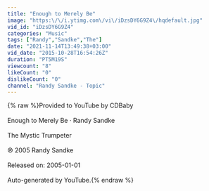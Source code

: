 ```yaml
---
title: "Enough to Merely Be"
image: "https:\/\/i.ytimg.com\/vi\/iDzsDY6G9Z4\/hqdefault.jpg"
vid_id: "iDzsDY6G9Z4"
categories: "Music"
tags: ["Randy","Sandke","The"]
date: "2021-11-14T13:49:38+03:00"
vid_date: "2015-10-28T16:54:26Z"
duration: "PT5M19S"
viewcount: "8"
likeCount: "0"
dislikeCount: "0"
channel: "Randy Sandke - Topic"
---
```

{% raw %}Provided to YouTube by CDBaby<br /><br />Enough to Merely Be · Randy Sandke<br /><br />The Mystic Trumpeter<br /><br />℗ 2005 Randy Sandke<br /><br />Released on: 2005-01-01<br /><br />Auto-generated by YouTube.{% endraw %}
